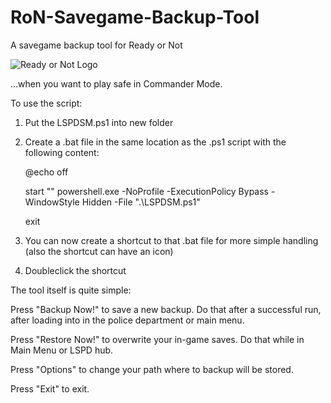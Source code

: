 # RoN-Savegame-Backup-Tool
A savegame backup tool for Ready or Not

![Ready or Not Logo](https://i.imgur.com/AGzWNim.png)

...when you want to play safe in Commander Mode.

To use the script:
1. Put the LSPDSM.ps1 into  new folder
2. Create a .bat file in the same location as the .ps1 script with the following content:

    @echo off
   
    start "" powershell.exe -NoProfile -ExecutionPolicy Bypass -WindowStyle Hidden -File ".\LSPDSM.ps1"
   
    exit
4. You can now create a shortcut to that .bat file for more simple handling (also the shortcut can have an icon)
5. Doubleclick the shortcut

The tool itself is quite simple:

Press "Backup Now!" to save a new backup. Do that after a successful run, after loading into in the police department or main menu.

Press "Restore Now!" to overwrite your in-game saves. Do that while in Main Menu or LSPD hub.

Press "Options" to change your path where to backup will be stored.

Press "Exit" to exit.
